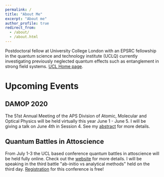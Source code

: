```yaml
---
permalink: /
title: "About Me"
excerpt: "About me"
author_profile: true
redirect_from:
  - /about/
  - /about.html
---
```


Postdoctoral fellow at University College London with an EPSRC fellowship in the quantum science and technology institute (UCLQ) currently investigating previously neglected quantum effects such as entanglement in strong field systems. [UCL Home page](https://iris.ucl.ac.uk/iris/browse/profile?upi=ASAMA74).

Upcoming Events
=================

DAMOP 2020
------------------------------
The 51st Annual Meeting of the APS Division of Atomic, Molecular and Optical Physics
will be held virtually this year June 1 - June 5. I will be giving a talk on June 4th
in Session 4. See my [abstract](http://meetings.aps.org/Meeting/DAMOP20/Session/N04.6)
for more details.

Quantum Battles in Attoscience
------------------------------
From July 1-3 the UCL based conference quantum battles in attoscience will be held fully online. Check out the [website](https://www.quantumbattles.com/)
for more details. I will be speaking in the third battle "ab-initio vs analytical methods" held on the third day. [Registration](https://www.quantumbattles.com/registration1.html)
 for this conference is free!

